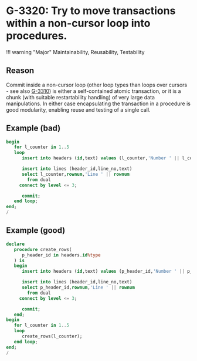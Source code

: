 # G-3320: Try to move transactions within a non-cursor loop into procedures.

!!! warning "Major"
    Maintainability, Reusability, Testability

## Reason

Commit inside a non-cursor loop (other loop types than loops over cursors - see also [G-3310](../../../../4-language-usage/3-dml-and-sql/3-transaction-control/g-3310)) is either a self-contained atomic transaction, or it is a chunk (with suitable restartability handling) of very large data manipulations. In either case encapsulating the transaction in a procedure is good modularity, enabling reuse and testing of a single call.

## Example (bad)

``` sql
begin
   for l_counter in 1..5
   loop
      insert into headers (id,text) values (l_counter,'Number ' || l_counter);

      insert into lines (header_id,line_no,text)
      select l_counter,rownum,'Line ' || rownum
        from dual
     connect by level <= 3;

      commit;
   end loop;
end;
/
```

## Example (good)

``` sql
declare
   procedure create_rows(
      p_header_id in headers.id%type
   ) is
   begin
      insert into headers (id,text) values (p_header_id,'Number ' || p_header_id);

      insert into lines (header_id,line_no,text)
      select p_header_id,rownum,'Line ' || rownum
        from dual
     connect by level <= 3;

      commit;
   end;
begin
   for l_counter in 1..5
   loop
      create_rows(l_counter);
   end loop;
end;
/
```